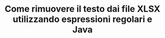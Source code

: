 ---
############################# Static ############################
layout: "auto-gen-gist"
draft: false
path: "it/redaction/java/regex/xlsx"
otherformats: CSV DOC DOCM DOCX DOT DOTM DOTX PDF POT POTM PPS PPSM PPSX PPT PPTM PPTX RTF XLS XLSM XLT XLTM XLTX  

############################# Head ############################
head_title: "Oscura testo XLSX tramite espressione regolare in Java"
head_description: "GroupDocs.Redactionl'Java API consente agli sviluppatori di oscurare il testo da PDF DOC DOCX RTF XLSX CSV PPT PPTX e immagini utilizzando espressioni regolari in Java"

############################# Header ############################
title: "Come rimuovere il testo dai file XLSX utilizzando espressioni regolari e Java"
description: "GroupDocs.RedactionL'Java API consente di oscurare, nascondere o rimuovere testo sensibile da documenti di elaborazione testi, fogli di lavoro, presentazioni, PDFe immagini utilizzando espressioni regolari."

################### SubMenu/Download Button #####################
button:
    enable: true

############################# About ############################
about:
    enable: true
    title: "Che cos'è la sanitizzazione del testo?"
    content: |
        L'oscuramento o sanificazione del testo è il processo di rimozione del testo o delle informazioni riservate o indesiderate dai documenti digitali, lasciando intatto il resto del documento o paragrafo che lo contiene. La redazione aiuta gli utenti e l'organizzazione a proteggere le proprie informazioni sensibili nascondendole o rimuovendole in modo permanente. Utilizzando GroupDocs.Redaction Java gli utenti dell'API possono ora oscurare, nascondere o rimuovere testo riservato da documenti di elaborazione testi, fogli di lavoro, presentazioni, PDF e file di immagini raster. L'API fornisce un'ampia gamma di opzioni e metodi per la redazione di informazioni private nei documenti. Supporta la ricerca e la redazione utilizzando espressioni regolari, l'uso di redazioni testuali (codici di esenzione) o grafiche (rettangoli colorati) e molto altro. Allora perché non provare ad automatizzare il processo di redazione dei documenti scaricando l'API ed esplorandone le funzionalità di base e avanzate.

############################# Steps ############################
steps:
    enable: true
    block:
    - title_left: "Oscura XLSX utilizzando le espressioni regolari in Java"
      content_left: |
        GroupDocs.Redaction consente di oscurare facilmente dati di natura sensibile o privata dai tuoi documenti. Il caso di redazione più popolare è rimuovere un testo da un documento. 

        Il seguente codice può essere utilizzato per applicare la redazione testuale a una particolare parte di un documento utilizzando un'espressione regolare. Consente agli utenti di sostituire tutti i numeri, abbinando il modello "AA BB CCCCCC" con un rettangolo di colore blu,

      title_right: "Rimuovi dati sensibili da XLSX"
      content_right: |
        * Crea un'istanza della classe [Redactor](https://apireference.groupdocs.com/redaction/java/com.groupdocs.redaction/Redactor) e carica il file XLSX
        * Crea un'istanza della classe [RegexRedaction](https://apireference.groupdocs.com/redaction/java/com.groupdocs.redaction.redactions/RegexRedaction)
        * Chiama il metodo redactor.apply con l'oggetto della classe RegexRedaction
        * Chiama il metodo redactor.save per salvare le modifiche 

      gisthash: "6dea616a14aeeff21698dc03be62a341"
      gistfile: "RegularExpressionRedaction.java"
      
    - title_left: "Requisiti di sistema"
      content_left: |
        GroupDocs.Redaction for Java Le API sono supportate su tutte le principali piattaforme e sistemi operativi. Per una guida completa ai requisiti di sistema, visita [requisiti di sistema](https://docs.groupdocs.com/redaction/java/system-requirements) Prima di eseguire il codice seguente, assicurati di avere i seguenti prerequisiti installati sul tuo sistema :
        * Sistemi operativi: Microsoft Windows, Linux, Macsistema operativo
        * Ambiente di sviluppo: NetBeans, Intellij IDEA, Eclipse ecc
        * Java Ambiente di runtime: J2SE 6.0 e versioni successive
        * Ottieni l'ultima versione di GroupDocs.Redaction for Java da [Maven](https://repository.groupdocs.com/webapp/#/artifacts/browse/tree/General/repo/com/groupdocs/groupdocs-redaction)
        
      title_right: "Perché utilizzare GroupDocs.Redaction"
      content_right: |
        * Consenti agli utenti di aggiungere formati di documenti personalizzati e tipi di redazioni
        * Non è necessario alcun software aggiuntivo per rimuovere le informazioni sensibili
        * Possibilità di impostare il documento di rendering dell'intervallo di pagine come PDF
        * Un modo semplice per redigere diversi tipi di metadati: nome dell'autore, versione, titolo, oggetto, descrizione e molti altri
        * Estrazione delle informazioni sul documento: tipo di file, numero di pagine, ecc.

############################# Demos ############################
demos:
    enable: true
############################# About Formats ############################
about_formats:
    enable: true
############################# More Formats ############################
more_formats:
    enable: true

############################# Back to top ###############################
back_to_top:
    enable: true
---